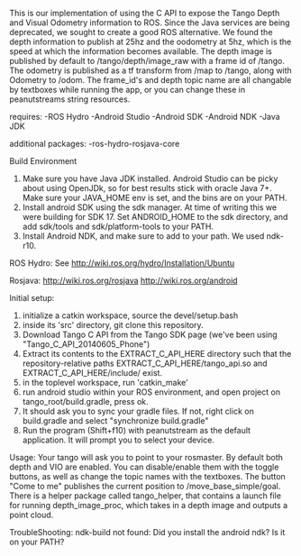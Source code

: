 This is our implementation of using the C API to expose the Tango Depth and Visual Odometry information to ROS.
Since the Java services are being deprecated, we sought to create a good ROS alternative. We found the depth
information to publish at 25hz and the oodometry at 5hz, which is the speed at which the information becomes
available. The depth image is published by default to /tango/depth/image_raw with a frame id of /tango. The
odometry is published as a tf transform from /map to /tango, along with Odometry to /odom. The frame_id's and
depth topic name are all changable by textboxes while running the app, or you can change these in peanutstreams
string resources.

requires:
-ROS Hydro
-Android Studio
-Android SDK
-Android NDK
-Java JDK

additional packages:
-ros-hydro-rosjava-core

Build Environment
1. Make sure you have Java JDK installed. Android Studio can be picky about using OpenJDk, so for best results stick with oracle Java 7+. Make sure your JAVA_HOME env is set, and the bins are on your PATH.
2. Install android SDK using the sdk manager. At time of writing this we were building for SDK 17. Set ANDROID_HOME to the sdk directory, and add sdk/tools and sdk/platform-tools to your PATH.
3. Install Android NDK, and make sure to add to your path. We used ndk-r10.

ROS Hydro:
See http://wiki.ros.org/hydro/Installation/Ubuntu

Rosjava:
http://wiki.ros.org/rosjava
http://wiki.ros.org/android


Initial setup:
1. initialize a catkin workspace, source the devel/setup.bash
2. inside its 'src' directory, git clone this repository.
3. Download Tango C API from the Tango SDK page (we've been using "Tango_C_API_20140605_Phone")
4. Extract its contents to the EXTRACT_C_API_HERE directory such that the repository-relative paths EXTRACT_C_API_HERE/tango_api.so and EXTRACT_C_API_HERE/include/ exist.
5. in the toplevel workspace, run 'catkin_make'
6. run android studio within your ROS environment, and open project on tango_root/build.gradle, press ok.
7. It should ask you to sync your gradle files. If not, right click on build.gradle and select "synchronize build.gradle"
8. Run the program (Shift+f10) with peanutstream as the default application. It will prompt you to select your device.

Usage:
Your tango will ask you to point to your rosmaster. By default both depth and VIO are enabled. You can disable/enable them with the toggle buttons, as well as change the topic names with the textboxes. The button "Come to me" publishes the current position to /move_base_simple/goal. There is a helper package called tango_helper, that contains a launch file for running depth_image_proc, which takes in a depth image and outputs a point cloud. 

TroubleShooting:
ndk-build not found:
Did you install the android ndk? Is it on your PATH?
